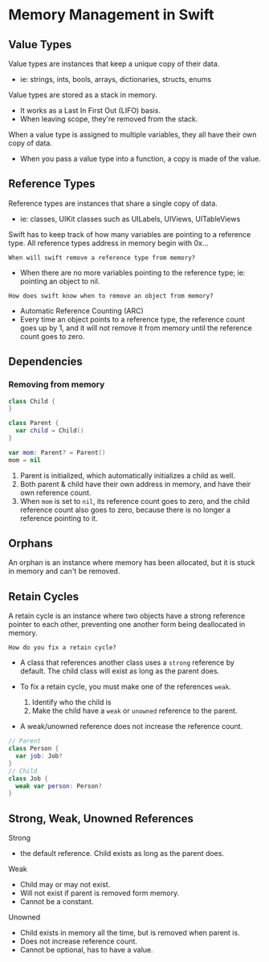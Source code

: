 # Memory Management in Swift

## Value Types

Value types are instances that keep a unique copy of their data.  
  - ie: strings, ints, bools, arrays, dictionaries, structs, enums

Value types are stored as a stack in memory.
  - It works as a Last In First Out (LIFO) basis.
  - When leaving scope, they're removed from the stack.

When a value type is assigned to multiple variables, they all have their own copy of data.
  - When you pass a value type into a function, a copy is made of the value.

## Reference Types

Reference types are instances that share a single copy of data.  
  - ie: classes, UIKit classes such as UILabels, UIViews, UITableViews

Swift has to keep track of how many variables are pointing to a reference type.
All reference types address in memory begin with 0x...

`When will swift remove a reference type from memory?`
  - When there are no more variables pointing to the reference type; ie: pointing an object to nil.

`How does swift know when to remove an object from memory?`
  - Automatic Reference Counting (ARC)
  - Every time an object points to a reference type, the reference count goes up by 1, and it will not remove it from memory until the reference count goes to zero.

## Dependencies

### Removing from memory

```swift
class Child {
}

class Parent {
  var child = Child()
}

var mom: Parent? = Parent()
mom = nil
```

1. Parent is initialized, which automatically initializes a child as well.
2. Both parent & child have their own address in memory, and have their own reference count.
3. When `mom` is set to `nil`, its reference count goes to zero, and the child reference count also goes to zero, because there is no longer a reference pointing to it.

## Orphans

An orphan is an instance where memory has been allocated, but it is stuck in memory and can't be removed.

## Retain Cycles

A retain cycle is an instance where two objects have a strong reference pointer to each other, preventing one another form being deallocated in memory.

`How do you fix a retain cycle?`
  - A class that references another class uses a `strong` reference by default. The child class will exist as long as the parent does.
  - To fix a retain cycle, you must make one of the references `weak`.
    1. Identify who the child is
    2. Make the child have a `weak` or `unowned` reference to the parent.

  - A weak/unowned reference does not increase the reference count.

```swift
// Parent
class Person {
  var job: Job?
}
// Child
class Job {
  weak var person: Person?
}
```

## Strong, Weak, Unowned References

Strong
  - the default reference. Child exists as long as the parent does.

Weak
  - Child may or may not exist.
  - Will not exist if parent is removed form memory.
  - Cannot be a constant.

Unowned
  - Child exists in memory all the time, but is removed when parent is.
  - Does not increase reference count.
  - Cannot be optional, has to have a value.
